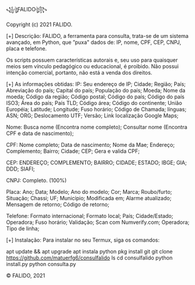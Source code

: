 ꧁ঔৣFALIDOঔৣ꧂

Copyright (c) 2021 FALIDO.

[+] Descrição:
FALIDO, a ferramenta para consulta, 
trata-se de um sistema avançado, em Python,
que ”puxa" dados de: IP, nome, CPF, CEP, CNPJ, placa e telefone.

Os scripts possuem características autorais e, seu
uso para quaisquer meios sem vínculo pedagógico ou
educacional, é proibido. Não possui intenção comercial,
portanto, não está a venda dos direitos.

[+] As informações obtidas:
IP:
Seu endereço de IP;
Cidade;
Região;
País;
Abreviação do país;
Capital do país;
População do país;
Moeda;
Nome da moeda;
Código da região;
Código postal;
Código do país;
Código do país ISO3;
Área do país;
País TLD;
Código área;
Código do continente;
União Européia;
Latitude;
Longitude;
Fuso horário;
Código de Chamada;
línguas;
ASN;
ORG;
Deslocamento UTF;
Versão;
Link localização Google Maps;

Nome:
Busca nome (Encontra nome completo);
Consultar nome (Encontra CPF e data de nascimento);

CPF:
Nome completo;
Data de nascimento;
Nome da Mae;
Endereço;
Complemento;
Bairro;
Cidade;
CEP;
Gera e valida CPF;

CEP:
ENDEREÇO;
COMPLEMENTO;
BAIRRO;
CIDADE;
ESTADO;
IBGE;
GIA;
DDD;
SIAFI;

CNPJ:
Completo. (100%)

Placa:
Ano;
Data;
Modelo;
Ano do modelo;
Cor;
Marca;
Roubo/furto;
Situação;
Chassi;
UF;
Município;
Modificada em;
Alarme atualizado;
Mensagem de retorno;
Código de retorno;

Telefone:
Formato internacional;
Formato local;
País;
Cidade/Estado;
Operadora;
Fuso horário;
Validação;
Scan com Numverify.com;
Operadora;
Tipo de linha;

[+] Instalação:
Para instalar no seu Termux, siga os comandos:

apt update && apt upgrade
apt instala python
pkg install git
git clone https://github.com/matuerfg6/consulfalido
ls
cd consulfalido
python install.py
python consulta.py

© FALIDO,
2021
